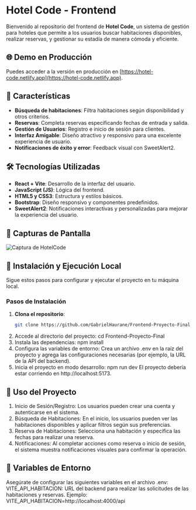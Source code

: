 # Hotel Code - Frontend

Bienvenido al repositorio del frontend de **Hotel Code**, un sistema de gestión para hoteles que permite a los usuarios buscar habitaciones disponibles, realizar reservas, y gestionar su estadía de manera cómoda y eficiente.

## 🌐 Demo en Producción

Puedes acceder a la versión en producción en [https://hotel-code.netlify.app](https://hotel-code.netlify.app).

## 🚀 Características

- **Búsqueda de habitaciones**: Filtra habitaciones según disponibilidad y otros criterios.
- **Reservas**: Completa reservas especificando fechas de entrada y salida.
- **Gestión de Usuarios**: Registro e inicio de sesión para clientes.
- **Interfaz Amigable**: Diseño atractivo y responsivo para una excelente experiencia de usuario.
- **Notificaciones de éxito y error**: Feedback visual con SweetAlert2.

## 🛠️ Tecnologías Utilizadas

- **React + Vite**: Desarrollo de la interfaz del usuario.
- **JavaScript (JS)**: Lógica del frontend.
- **HTML5 y CSS3**: Estructura y estilos básicos.
- **Bootstrap**: Diseño responsivo y componentes predefinidos.
- **SweetAlert2**: Notificaciones interactivas y personalizadas para mejorar la experiencia del usuario.

## 📸 Capturas de Pantalla

![Captura de HotelCode](https://github.com/user-attachments/assets/4daab127-8699-47ac-b418-fe02a37d5d9f)

## 📂 Instalación y Ejecución Local

Sigue estos pasos para configurar y ejecutar el proyecto en tu máquina local.

### Pasos de Instalación

1. **Clona el repositorio**:
   ```bash
   git clone https://github.com/GabrielHaurane/Frontend-Proyecto-Final.git
2. Accede al directorio del proyecto:
   cd Frontend-Proyecto-Final
3. Instala las dependencias:
   npm install
4. Configura las variables de entorno: Crea un archivo .env en la raíz del proyecto y agrega las configuraciones necesarias (por ejemplo, la URL de la API del backend).
5. Inicia el proyecto en modo desarrollo:
   npm run dev
El proyecto debería estar corriendo en http://localhost:5173.

## 📖 Uso del Proyecto
1. Inicio de Sesión/Registro: Los usuarios pueden crear una cuenta y autenticarse en el sistema.
2. Búsqueda de Habitaciones: En el inicio, los usuarios pueden ver las habitaciones disponibles y aplicar filtros según sus preferencias.
3. Reserva de Habitaciones: Selecciona una habitación y especifica las fechas para realizar una reserva.
4. Notificaciones: Al completar acciones como reserva o inicio de sesión, el sistema muestra notificaciones visuales para confirmar la operación.
## 📄 Variables de Entorno
Asegúrate de configurar las siguientes variables en el archivo .env:
VITE_API_HABITACION: URL del backend para realizar las solicitudes de las habitaciones y reservas.
Ejemplo:
VITE_API_HABITACION=http://localhost:4000/api
